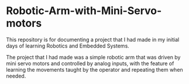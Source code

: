 # Robotic-Arm-with-Mini-Servo-motors
This repository is for documenting a project that I had made in my initial days of learning Robotics and Embedded Systems.

The project that I had made was a simple robotic arm that was driven by mini servo motors and controlled by analog inputs, with the feature of learning the movements taught by the operator and repeating them when needed.
